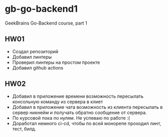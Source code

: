 # gb-go-backend1
GeekBrains Go-Backend course, part 1

## HW01
- Создал репозиторий
- Добавил линтеры
- Проверил линтеры на простом проекте
- Добавил github actions 

## HW02
 - Добавил в приложение времени возможность пересылать консольную команду из сервера в клиет
 - Добавил в приложение чата возможность из клиента пересылать в сервер никнейм и получать обратно сообщение от сервера.
 - По курсовой пока по нулям. Не успеваю по работе :(
 - Доработал немного ci-cd, чтобы по всей монорепе проходил линт, тест, билд.
